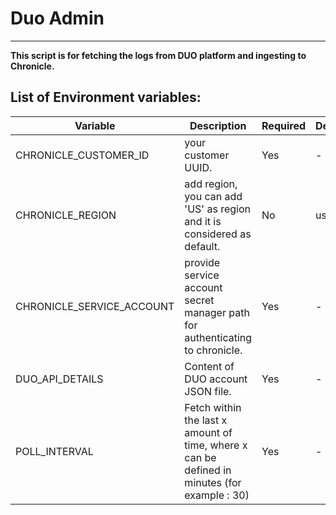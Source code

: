 # Duo Admin
---

**This script is for fetching the logs from DUO platform and ingesting to Chronicle.**


## List of Environment variables:

| Variable                  | Description                                                                                  | Required | Default | Secret |
| ------------------------- | -------------------------------------------------------------------------------------------- | -------- | ------- | ------ |
| CHRONICLE_CUSTOMER_ID     | your customer UUID.                                                                          | Yes      | -       | No     |
| CHRONICLE_REGION          | add region, you can add 'US' as region and it is considered as default.                      | No       | us      | No     |
| CHRONICLE_SERVICE_ACCOUNT | provide service account secret manager path for authenticating to chronicle.                 | Yes      | -       | Yes    |
| DUO_API_DETAILS           | Content of DUO account JSON file.                                                            | Yes      | -       | Yes    |
| POLL_INTERVAL             | Fetch within the last x amount of time, where x can be defined in minutes (for example : 30) | Yes      | -       | No     |
